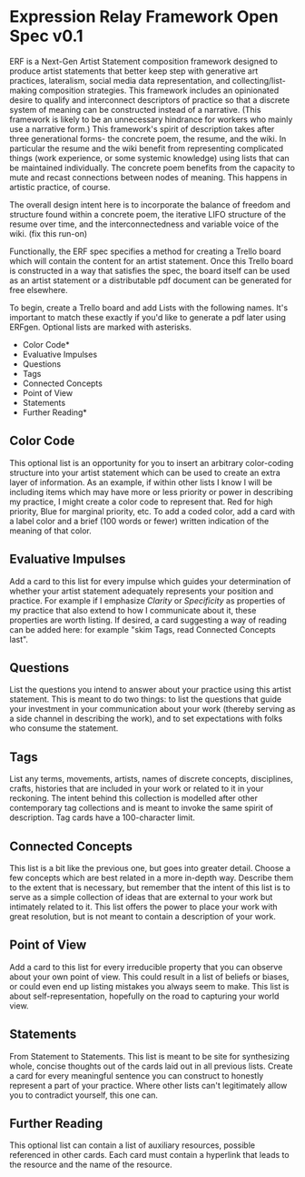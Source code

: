 # Expression Relay Framework Open Spec v0.1

ERF is a Next-Gen Artist Statement composition framework designed to produce artist statements that better keep step with generative art practices, lateralism, social media data representation, and collecting/list-making composition strategies. This framework includes an opinionated desire to qualify and interconnect descriptors of practice so that a discrete system of meaning can be constructed instead of a narrative. (This framework is likely to be an unnecessary hindrance for workers who mainly use a narrative form.) This framework's spirit of description takes after three generational forms- the concrete poem, the resume, and the wiki. In particular the resume and the wiki benefit from representing complicated things (work experience, or some systemic knowledge) using lists that can be maintained individually. The concrete poem benefits from the capacity to mute and recast connections between nodes of meaning. This happens in artistic practice, of course.

The overall design intent here is to incorporate the balance of freedom and structure found within a concrete poem, the iterative LIFO structure of the resume over time, and the interconnectedness and variable voice of the wiki. (fix this run-on)

Functionally, the ERF spec specifies a method for creating a Trello board which will contain the content for an artist statement. Once this Trello board is constructed in a way that satisfies the spec, the board itself can be used as an artist statement or a distributable pdf document can be generated for free elsewhere.

To begin, create a Trello board and add Lists with the following names. It's important to match these exactly if you'd like to generate a pdf later using ERFgen. Optional lists are marked with asterisks.

* Color Code\*
* Evaluative Impulses
* Questions
* Tags
* Connected Concepts
* Point of View
* Statements
* Further Reading\*

## Color Code
This optional list is an opportunity for you to insert an arbitrary color-coding structure into your artist statement which can be used to create an extra layer of information. As an example, if within other lists I know I will be including items which may have more or less priority or power in describing my practice, I might create a color code to represent that. Red for high priority, Blue for marginal priority, etc. To add a coded color, add a card with a label color and a brief (100 words or fewer) written indication of the meaning of that color.

## Evaluative Impulses
Add a card to this list for every impulse which guides your determination of whether your artist statement adequately represents your position and practice. For example if I emphasize *Clarity* or *Specificity* as properties of my practice that also extend to how I communicate about it, these properties are worth listing. If desired, a card suggesting a way of reading can be added here: for example "skim Tags, read Connected Concepts last".

## Questions
List the questions you intend to answer about your practice using this artist statement. This is meant to do two things: to list the questions that guide your investment in your communication about your work (thereby serving as a side channel in describing the work), and to set expectations with folks who consume the statement.

## Tags
List any terms, movements, artists, names of discrete concepts, disciplines, crafts, histories that are included in your work or related to it in your reckoning. The intent behind this collection is modelled after other contemporary tag collections and is meant to invoke the same spirit of description. Tag cards have a 100-character limit.

## Connected Concepts
This list is a bit like the previous one, but goes into greater detail. Choose a few concepts which are best related in a more in-depth way. Describe them to the extent that is necessary, but remember that the intent of this list is to serve as a simple collection of ideas that are external to your work but intimately related to it. This list offers the power to place your work with great resolution, but is not meant to contain a description of your work.

## Point of View
Add a card to this list for every irreducible property that you can observe about your own point of view. This could result in a list of beliefs or biases, or could even end up listing mistakes you always seem to make. This list is about self-representation, hopefully on the road to capturing your world view.

## Statements
From Statement to Statements. This list is meant to be site for synthesizing whole, concise thoughts out of the cards laid out in all previous lists. Create a card for every meaningful sentence you can construct to honestly represent a part of your practice. Where other lists can't legitimately allow you to contradict yourself, this one can.

## Further Reading
This optional list can contain a list of auxiliary resources, possible referenced in other cards. Each card must contain a hyperlink that leads to the resource and the name of the resource.